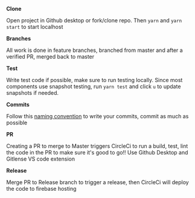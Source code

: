 **Clone**

Open project in Github desktop or fork/clone repo. Then `yarn` and `yarn start` to start localhost

**Branches**

All work is done in feature branches, branched from master and after a verified PR, merged back to master

**Test**

Write test code if possible, make sure to run testing locally. Since most components use snapshot testing, run `yarn test` and click `u` to update snapshots if needed.

**Commits**

Follow this [naming convention](https://www.conventionalcommits.org/en/v1.0.0/) to write your commits, commit as much as possible

**PR**

Creating a PR to merge to Master triggers CircleCi to run a build, test, lint the code in the PR to make sure it's good to go!! Use Github Desktop and Gitlense VS code extension


**Release**

Merge PR to Release branch to trigger a release, then CircleCi will deploy the code to firebase hosting


